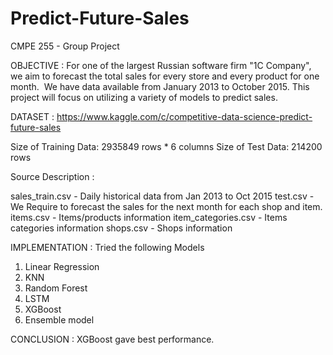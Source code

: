 # Predict-Future-Sales
CMPE 255 - Group Project

OBJECTIVE : 
For one of the largest Russian software firm "1C Company", we aim to forecast the total sales for every store and every product for one month. 
We have data available from January 2013 to October 2015. This project will focus on utilizing a variety of models to predict sales.

DATASET : 
https://www.kaggle.com/c/competitive-data-science-predict-future-sales

Size of Training Data: 2935849 rows * 6 columns
Size of Test Data: 214200 rows 

Source	Description :

sales_train.csv -	Daily historical data from Jan 2013 to Oct 2015
test.csv	-  We Require to forecast the sales for the next month for each shop and item.
items.csv -	Items/products information
item_categories.csv	- Items categories information
shops.csv	- Shops information

IMPLEMENTATION :
Tried the following Models
1) Linear Regression
2) KNN
3) Random Forest
4) LSTM
5) XGBoost 
6) Ensemble model

CONCLUSION : XGBoost gave best performance.




